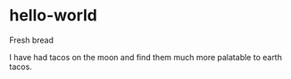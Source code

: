 # hello-world
Fresh bread

I have had tacos on the moon and find them much more palatable to earth tacos.
